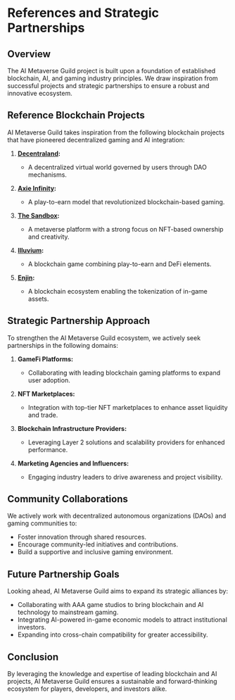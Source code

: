 # References and Strategic Partnerships

## Overview

The AI Metaverse Guild project is built upon a foundation of established blockchain, AI, and gaming industry principles. We draw inspiration from successful projects and strategic partnerships to ensure a robust and innovative ecosystem.

## Reference Blockchain Projects

AI Metaverse Guild takes inspiration from the following blockchain projects that have pioneered decentralized gaming and AI integration:

1. **[Decentraland](https://decentraland.org/):**  
   - A decentralized virtual world governed by users through DAO mechanisms.
  
2. **[Axie Infinity](https://axieinfinity.com/):**  
   - A play-to-earn model that revolutionized blockchain-based gaming.

3. **[The Sandbox](https://sandbox.game/):**  
   - A metaverse platform with a strong focus on NFT-based ownership and creativity.

4. **[Illuvium](https://illuvium.io/):**  
   - A blockchain game combining play-to-earn and DeFi elements.

5. **[Enjin](https://enjin.io/):**  
   - A blockchain ecosystem enabling the tokenization of in-game assets.

## Strategic Partnership Approach

To strengthen the AI Metaverse Guild ecosystem, we actively seek partnerships in the following domains:

1. **GameFi Platforms:**  
   - Collaborating with leading blockchain gaming platforms to expand user adoption.

2. **NFT Marketplaces:**  
   - Integration with top-tier NFT marketplaces to enhance asset liquidity and trade.

3. **Blockchain Infrastructure Providers:**  
   - Leveraging Layer 2 solutions and scalability providers for enhanced performance.

4. **Marketing Agencies and Influencers:**  
   - Engaging industry leaders to drive awareness and project visibility.

## Community Collaborations

We actively work with decentralized autonomous organizations (DAOs) and gaming communities to:

- Foster innovation through shared resources.
- Encourage community-led initiatives and contributions.
- Build a supportive and inclusive gaming environment.

## Future Partnership Goals

Looking ahead, AI Metaverse Guild aims to expand its strategic alliances by:

- Collaborating with AAA game studios to bring blockchain and AI technology to mainstream gaming.
- Integrating AI-powered in-game economic models to attract institutional investors.
- Expanding into cross-chain compatibility for greater accessibility.

## Conclusion

By leveraging the knowledge and expertise of leading blockchain and AI projects, AI Metaverse Guild ensures a sustainable and forward-thinking ecosystem for players, developers, and investors alike.
